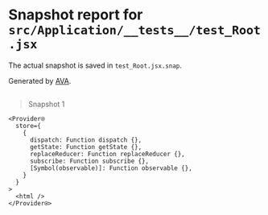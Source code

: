 # Snapshot report for `src/Application/__tests__/test_Root.jsx`

The actual snapshot is saved in `test_Root.jsx.snap`.

Generated by [AVA](https://ava.li).

## <Root />

> Snapshot 1

    <Provider⍟
      store={
        {
          dispatch: Function dispatch {},
          getState: Function getState {},
          replaceReducer: Function replaceReducer {},
          subscribe: Function subscribe {},
          [Symbol(observable)]: Function observable {},
        }
      }
    >
      <html />
    </Provider⍟>
